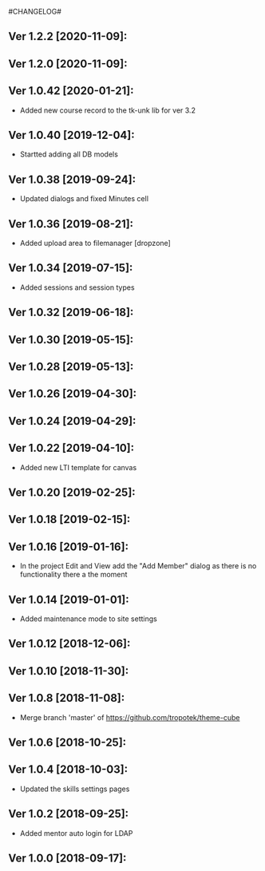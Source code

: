 #CHANGELOG#

Ver 1.2.2 [2020-11-09]:
-------------------------------


Ver 1.2.0 [2020-11-09]:
-------------------------------


Ver 1.0.42 [2020-01-21]:
-------------------------------
  - Added new course record to the tk-unk lib for ver 3.2


Ver 1.0.40 [2019-12-04]:
-------------------------------
  - Startted adding all DB models


Ver 1.0.38 [2019-09-24]:
-------------------------------
  - Updated dialogs and fixed Minutes cell


Ver 1.0.36 [2019-08-21]:
-------------------------------
  - Added upload area to filemanager [dropzone]


Ver 1.0.34 [2019-07-15]:
-------------------------------
  - Added sessions and session types


Ver 1.0.32 [2019-06-18]:
-------------------------------


Ver 1.0.30 [2019-05-15]:
-------------------------------


Ver 1.0.28 [2019-05-13]:
-------------------------------


Ver 1.0.26 [2019-04-30]:
-------------------------------


Ver 1.0.24 [2019-04-29]:
-------------------------------


Ver 1.0.22 [2019-04-10]:
-------------------------------
  - Added new LTI template for canvas


Ver 1.0.20 [2019-02-25]:
-------------------------------


Ver 1.0.18 [2019-02-15]:
-------------------------------


Ver 1.0.16 [2019-01-16]:
-------------------------------
  - In the project Edit and View add the "Add Member" dialog as there is no functionality there a
   the moment


Ver 1.0.14 [2019-01-01]:
-------------------------------
  - Added maintenance mode to site settings


Ver 1.0.12 [2018-12-06]:
-------------------------------


Ver 1.0.10 [2018-11-30]:
-------------------------------


Ver 1.0.8 [2018-11-08]:
-------------------------------
  - Merge branch 'master' of https://github.com/tropotek/theme-cube


Ver 1.0.6 [2018-10-25]:
-------------------------------


Ver 1.0.4 [2018-10-03]:
-------------------------------
  - Updated the skills settings pages


Ver 1.0.2 [2018-09-25]:
-------------------------------
  - Added mentor auto login for LDAP


Ver 1.0.0 [2018-09-17]:
-------------------------------






